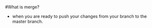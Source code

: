 #What is merge? 
- when you are ready to push your changes from your branch to the master
  branch. 
